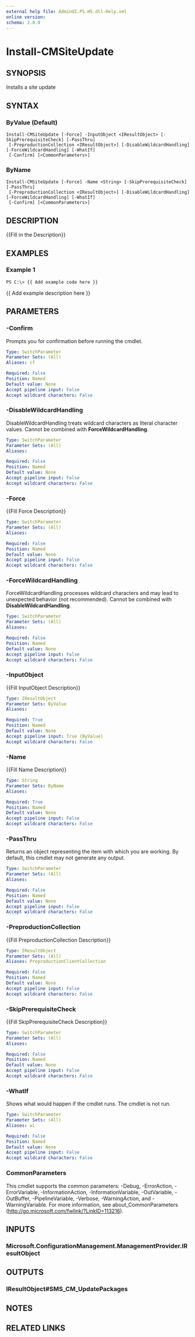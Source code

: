 ```yaml
---
external help file: AdminUI.PS.HS.dll-Help.xml
online version: 
schema: 2.0.0
---
```


# Install-CMSiteUpdate

## SYNOPSIS
Installs a site update

## SYNTAX

### ByValue (Default)
```
Install-CMSiteUpdate [-Force] -InputObject <IResultObject> [-SkipPrerequisiteCheck] [-PassThru]
 [-PreproductionCollection <IResultObject>] [-DisableWildcardHandling] [-ForceWildcardHandling] [-WhatIf]
 [-Confirm] [<CommonParameters>]
```

### ByName
```
Install-CMSiteUpdate [-Force] -Name <String> [-SkipPrerequisiteCheck] [-PassThru]
 [-PreproductionCollection <IResultObject>] [-DisableWildcardHandling] [-ForceWildcardHandling] [-WhatIf]
 [-Confirm] [<CommonParameters>]
```

## DESCRIPTION
{{Fill in the Description}}

## EXAMPLES

### Example 1
```
PS C:\> {{ Add example code here }}
```

{{ Add example description here }}

## PARAMETERS

### -Confirm
Prompts you for confirmation before running the cmdlet.

```yaml
Type: SwitchParameter
Parameter Sets: (All)
Aliases: cf

Required: False
Position: Named
Default value: None
Accept pipeline input: False
Accept wildcard characters: False
```

### -DisableWildcardHandling
DisableWildcardHandling treats wildcard characters as literal character values. Cannot be combined with **ForceWildcardHandling**.

```yaml
Type: SwitchParameter
Parameter Sets: (All)
Aliases: 

Required: False
Position: Named
Default value: None
Accept pipeline input: False
Accept wildcard characters: False
```

### -Force
{{Fill Force Description}}

```yaml
Type: SwitchParameter
Parameter Sets: (All)
Aliases: 

Required: False
Position: Named
Default value: None
Accept pipeline input: False
Accept wildcard characters: False
```

### -ForceWildcardHandling
ForceWildcardHandling processes wildcard characters and may lead to unexpected behavior (not recommended). Cannot be combined with **DisableWildcardHandling**.

```yaml
Type: SwitchParameter
Parameter Sets: (All)
Aliases: 

Required: False
Position: Named
Default value: None
Accept pipeline input: False
Accept wildcard characters: False
```

### -InputObject
{{Fill InputObject Description}}

```yaml
Type: IResultObject
Parameter Sets: ByValue
Aliases: 

Required: True
Position: Named
Default value: None
Accept pipeline input: True (ByValue)
Accept wildcard characters: False
```

### -Name
{{Fill Name Description}}

```yaml
Type: String
Parameter Sets: ByName
Aliases: 

Required: True
Position: Named
Default value: None
Accept pipeline input: False
Accept wildcard characters: False
```

### -PassThru
Returns an object representing the item with which you are working. By default, this cmdlet may not generate any output.

```yaml
Type: SwitchParameter
Parameter Sets: (All)
Aliases: 

Required: False
Position: Named
Default value: None
Accept pipeline input: False
Accept wildcard characters: False
```

### -PreproductionCollection
{{Fill PreproductionCollection Description}}

```yaml
Type: IResultObject
Parameter Sets: (All)
Aliases: PreproductionClientCollection

Required: False
Position: Named
Default value: None
Accept pipeline input: False
Accept wildcard characters: False
```

### -SkipPrerequisiteCheck
{{Fill SkipPrerequisiteCheck Description}}

```yaml
Type: SwitchParameter
Parameter Sets: (All)
Aliases: 

Required: False
Position: Named
Default value: None
Accept pipeline input: False
Accept wildcard characters: False
```

### -WhatIf
Shows what would happen if the cmdlet runs.
The cmdlet is not run.

```yaml
Type: SwitchParameter
Parameter Sets: (All)
Aliases: wi

Required: False
Position: Named
Default value: None
Accept pipeline input: False
Accept wildcard characters: False
```

### CommonParameters
This cmdlet supports the common parameters: -Debug, -ErrorAction, -ErrorVariable, -InformationAction, -InformationVariable, -OutVariable, -OutBuffer, -PipelineVariable, -Verbose, -WarningAction, and -WarningVariable. For more information, see about_CommonParameters (http://go.microsoft.com/fwlink/?LinkID=113216).

## INPUTS

### Microsoft.ConfigurationManagement.ManagementProvider.IResultObject

## OUTPUTS

### IResultObject#SMS_CM_UpdatePackages

## NOTES

## RELATED LINKS

